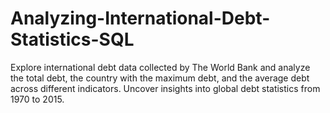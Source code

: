 # Analyzing-International-Debt-Statistics-SQL
Explore international debt data collected by The World Bank and analyze the total debt, the country with the maximum debt, and the average debt across different indicators. Uncover insights into global debt statistics from 1970 to 2015.
